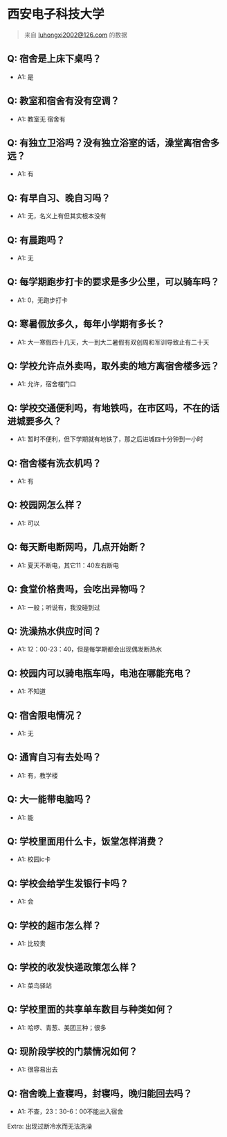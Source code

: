 # 西安电子科技大学

> 来自 luhongxi2002@126.com 的数据

## Q: 宿舍是上床下桌吗？

- A1: 是

## Q: 教室和宿舍有没有空调？

- A1: 教室无 宿舍有

## Q: 有独立卫浴吗？没有独立浴室的话，澡堂离宿舍多远？

- A1: 有

## Q: 有早自习、晚自习吗？

- A1: 无，名义上有但其实根本没有

## Q: 有晨跑吗？

- A1: 无

## Q: 每学期跑步打卡的要求是多少公里，可以骑车吗？

- A1: 0，无跑步打卡

## Q: 寒暑假放多久，每年小学期有多长？

- A1: 大一寒假四十几天，大一到大二暑假有双创周和军训导致止有二十天

## Q: 学校允许点外卖吗，取外卖的地方离宿舍楼多远？

- A1: 允许，宿舍楼门口

## Q: 学校交通便利吗，有地铁吗，在市区吗，不在的话进城要多久？

- A1: 暂时不便利，但下学期就有地铁了，那之后进城四十分钟到一小时

## Q: 宿舍楼有洗衣机吗？

- A1: 有

## Q: 校园网怎么样？

- A1: 可以

## Q: 每天断电断网吗，几点开始断？

- A1: 夏天不断电，其它11：40左右断电

## Q: 食堂价格贵吗，会吃出异物吗？

- A1: 一般；听说有，我没碰到过

## Q: 洗澡热水供应时间？

- A1: 12：00-23：40，但是每学期都会出现偶发断热水

## Q: 校园内可以骑电瓶车吗，电池在哪能充电？

- A1: 不知道

## Q: 宿舍限电情况？

- A1: 无

## Q: 通宵自习有去处吗？

- A1: 有，教学楼

## Q: 大一能带电脑吗？

- A1: 能

## Q: 学校里面用什么卡，饭堂怎样消费？

- A1: 校园ic卡

## Q: 学校会给学生发银行卡吗？

- A1: 会

## Q: 学校的超市怎么样？

- A1: 比较贵

## Q: 学校的收发快递政策怎么样？

- A1: 菜鸟驿站

## Q: 学校里面的共享单车数目与种类如何？

- A1: 哈啰、青葱、美团三种；很多

## Q: 现阶段学校的门禁情况如何？

- A1: 很容易出去

## Q: 宿舍晚上查寝吗，封寝吗，晚归能回去吗？

- A1: 不查，23：30-6：00不能出入宿舍

Extra: 出现过断冷水而无法洗澡